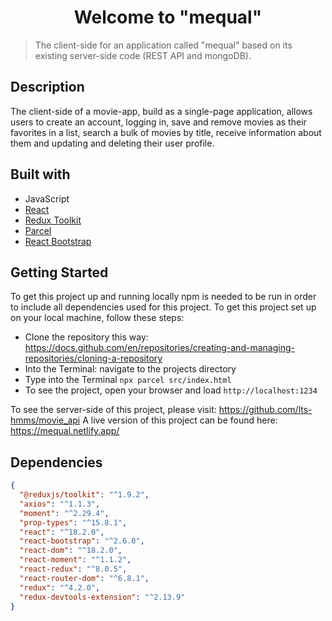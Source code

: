 <h1 align="center">Welcome to "mequal"</h1>

> The client-side for an application called "mequal" based on its existing server-side code (REST API and mongoDB).

## Description

The client-side of a movie-app, build as a single-page application, allows users to create an account, logging in, save and remove movies as their favorites in a list, search a bulk of movies by title, receive information about them and updating and deleting their user profile.

## Built with

- JavaScript
- [React](https://react.dev/)
- [Redux Toolkit](https://redux-toolkit.js.org/)
- [Parcel](https://parceljs.org/)
- [React Bootstrap](https://react-bootstrap.github.io/)

## Getting Started

To get this project up and running locally npm is needed to be run in order to include all dependencies used for this project.
To get this project set up on your local machine, follow these steps:

- Clone the repository this way: <https://docs.github.com/en/repositories/creating-and-managing-repositories/cloning-a-repository>
- Into the Terminal: navigate to the projects directory
- Type into the Terminal `npx parcel src/index.html`
- To see the project, open your browser and load `http://localhost:1234`

To see the server-side of this project, please visit: <https://github.com/lts-hmms/movie_api>
A live version of this project can be found here: <https://mequal.netlify.app/>

## Dependencies

```json
{
  "@reduxjs/toolkit": "^1.9.2",
  "axios": "^1.1.3",
  "moment": "^2.29.4",
  "prop-types": "^15.8.1",
  "react": "^18.2.0",
  "react-bootstrap": "^2.6.0",
  "react-dom": "^18.2.0",
  "react-moment": "^1.1.2",
  "react-redux": "^8.0.5",
  "react-router-dom": "^6.8.1",
  "redux": "^4.2.0",
  "redux-devtools-extension": "^2.13.9"
}
```
